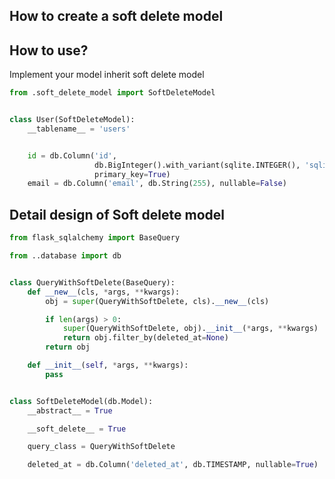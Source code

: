 ## How to create a soft delete model


## How to use?

Implement your model inherit soft delete model

```python
from .soft_delete_model import SoftDeleteModel


class User(SoftDeleteModel):
    __tablename__ = 'users'


    id = db.Column('id',
                   db.BigInteger().with_variant(sqlite.INTEGER(), 'sqlite'),
                   primary_key=True)
    email = db.Column('email', db.String(255), nullable=False)
```

## Detail design of Soft delete model

```python
from flask_sqlalchemy import BaseQuery

from ..database import db


class QueryWithSoftDelete(BaseQuery):
    def __new__(cls, *args, **kwargs):
        obj = super(QueryWithSoftDelete, cls).__new__(cls)

        if len(args) > 0:
            super(QueryWithSoftDelete, obj).__init__(*args, **kwargs)
            return obj.filter_by(deleted_at=None)
        return obj

    def __init__(self, *args, **kwargs):
        pass


class SoftDeleteModel(db.Model):
    __abstract__ = True

    __soft_delete__ = True

    query_class = QueryWithSoftDelete

    deleted_at = db.Column('deleted_at', db.TIMESTAMP, nullable=True)

```
